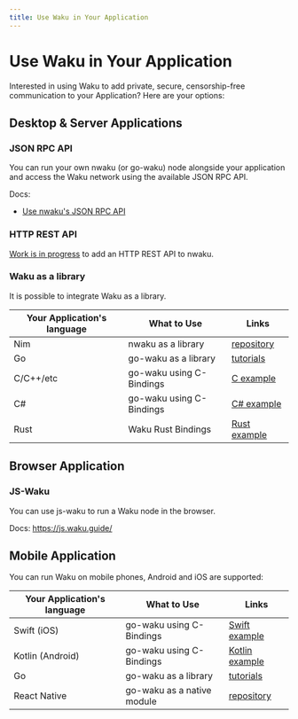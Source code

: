 ```yaml
---
title: Use Waku in Your Application
---
```


# Use Waku in Your Application

Interested in using Waku to add private, secure, censorship-free communication
to your Application?
Here are your options:

## Desktop & Server Applications

### JSON RPC API

You can run your own nwaku (or go-waku) node alongside your application
and access the Waku network using the available JSON RPC API.

Docs:

- [Use nwaku's JSON RPC API](https://github.com/status-im/nwaku/blob/master/docs/tutorial/jsonrpc-api.md)

### HTTP REST API

[Work is in progress](https://github.com/status-im/nwaku/issues/727) to add an HTTP REST API to nwaku.

### Waku as a library

It is possible to integrate Waku as a library.

| Your Application's language | What to Use              | Links                                                                               |
| --------------------------- | ------------------------ | ----------------------------------------------------------------------------------- |
| Nim                         | nwaku as a library       | [repository](https://github.com/status-im/nwaku/tree/master/waku/v2)                |
| Go                          | go-waku as a library     | [tutorials](https://github.com/waku-org/go-waku#tutorials-and-documentation)        |
| C/C++/etc                   | go-waku using C-Bindings | [C example](https://github.com/status-im/go-waku/tree/master/examples/c-bindings)   |
| C#                          | go-waku using C-Bindings | [C# example](https://github.com/status-im/go-waku/tree/master/examples/waku-csharp) |
| Rust                        | Waku Rust Bindings       | [Rust example](https://github.com/waku-org/waku-rust-bindings/tree/master/examples) |

## Browser Application

### JS-Waku

You can use js-waku to run a Waku node in the browser.

Docs: https://js.waku.guide/

## Mobile Application

You can run Waku on mobile phones, Android and iOS are supported:

| Your Application's language | What to Use                | Links                                                                                      |
| --------------------------- | -------------------------- | ------------------------------------------------------------------------------------------ |
| Swift (iOS)                 | go-waku using C-Bindings   | [Swift example](https://github.com/status-im/go-waku/tree/master/examples/swift-waku)      |
| Kotlin (Android)            | go-waku using C-Bindings   | [Kotlin example](https://github.com/status-im/go-waku/tree/master/examples/android-kotlin) |
| Go                          | go-waku as a library       | [tutorials](https://github.com/status-im/go-waku#tutorials-and-documentation)              |
| React Native                | go-waku as a native module | [repository](https://github.com/status-im/waku-react-native)                               |
